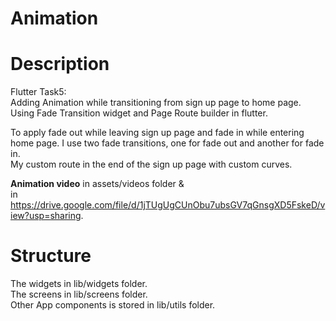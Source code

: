 # Animation

# Description
Flutter Task5:         
Adding Animation while transitioning from sign up page to home page.         
Using Fade Transition widget and Page Route builder in flutter.  

To apply fade out while leaving sign up page and fade in while entering home page.
I use two fade transitions, one for fade out and another for fade in.               
My custom route in the end of the sign up page with custom curves.

**Animation video** in assets/videos folder &  
in https://drive.google.com/file/d/1jTUgUgCUnObu7ubsGV7qGnsgXD5FskeD/view?usp=sharing.

# Structure    
The widgets in lib/widgets folder.               
The screens in lib/screens folder.                      
Other App components is stored in lib/utils folder.                        
